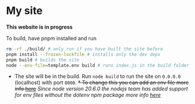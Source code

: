 # My site

**This website is in progress**

To build, have pnpm installed and run

```sh
rm -rf ./build/ # only run if you have built the site before
pnpm install --frozen-lockfile # installs only the dev deps
pnpm build # builds the site
node --env-file=template.env build # runs index.js in the build folder with node using the template.env file for environment variables 
```

* The site will be in the build. Run `node build` to run the site on `0.0.0.0` (localhost) with port `8000`. 
~~* To change this you can add an env file more info [here](https://kit.svelte.dev/docs/adapter-node)~~ *Since node version 20.6.0 the nodejs team has added support for env files without the dotenv npm package more info [here](https://nodejs.org/en/blog/release/v20.6.0)*